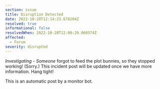 ```yaml
---
section: issue
title: Disruption Detected
date: 2022-10-28T12:14:23.678204Z
resolved: true
informational: false
resolvedWhen: 2022-10-28T12:00:20.060574Z
affected:
  - Forum
severity: disrupted
---
```

*Investigating* - _Someone_ forgot to feed the plot bunnies, so they stopped working! (Sorry.) This incident post will be updated once we have more information. Hang tight!

This is an automatic post by a monitor bot.
        
